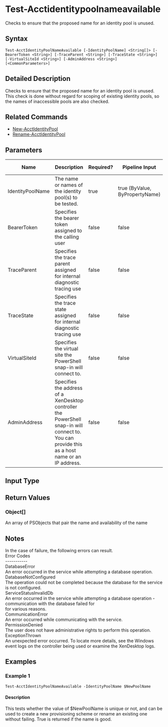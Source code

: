 ﻿
# Test-Acctidentitypoolnameavailable
Checks to ensure that the proposed name for an identity pool is unused.
## Syntax

```
Test-AcctIdentityPoolNameAvailable [-IdentityPoolName] <String[]> [-BearerToken <String>] [-TraceParent <String>] [-TraceState <String>] [-VirtualSiteId <String>] [-AdminAddress <String>] [<CommonParameters>]
```

## Detailed Description
Checks to ensure that the proposed name for an identity pool is unused. This check is done without regard for scoping of existing identity pools, so the names of inaccessible pools are also checked.


## Related Commands

* [New-AcctIdentityPool](../New-AcctIdentityPool/)
* [Rename-AcctIdentityPool](../Rename-AcctIdentityPool/)
## Parameters
| Name   | Description | Required? | Pipeline Input | Default Value |
| --- | --- | --- | --- | --- |
| IdentityPoolName | The name or names of the identity pool(s) to be tested. | true | true (ByValue, ByPropertyName) |  |
| BearerToken | Specifies the bearer token assigned to the calling user | false | false |  |
| TraceParent | Specifies the trace parent assigned for internal diagnostic tracing use | false | false |  |
| TraceState | Specifies the trace state assigned for internal diagnostic tracing use | false | false |  |
| VirtualSiteId | Specifies the virtual site the PowerShell snap-in will connect to. | false | false |  |
| AdminAddress | Specifies the address of a XenDesktop controller the PowerShell snap-in will connect to. You can provide this as a host name or an IP address. | false | false | Localhost. Once a value is provided by any cmdlet, this value becomes the default. |

## Input Type

### 

## Return Values

### Object\[\]
An array of PSObjects that pair the name and availability of the name
## Notes
In the case of failure, the following errors can result.  
    Error Codes  
    -----------  
    DatabaseError  
    An error occurred in the service while attempting a database operation.  
    DatabaseNotConfigured  
    The operation could not be completed because the database for the service is not configured.  
    ServiceStatusInvalidDb  
    An error occurred in the service while attempting a database operation - communication with the database failed for  
    for various reasons.  
    CommunicationError  
    An error occurred while communicating with the service.  
    PermissionDenied  
    The user does not have administrative rights to perform this operation.  
    ExceptionThrown  
    An unexpected error occurred.  To locate more details, see the Windows event logs on the controller being used or examine the XenDesktop logs.
## Examples

### Example 1

```
Test-AcctIdentityPoolNameAvailable -IdentityPoolName $NewPoolName
```

#### Description
This tests whether the value of \$NewPoolName is unique or not, and can be used to create a new provisioning scheme or rename an existing one without failing. True is returned if the name is good.

